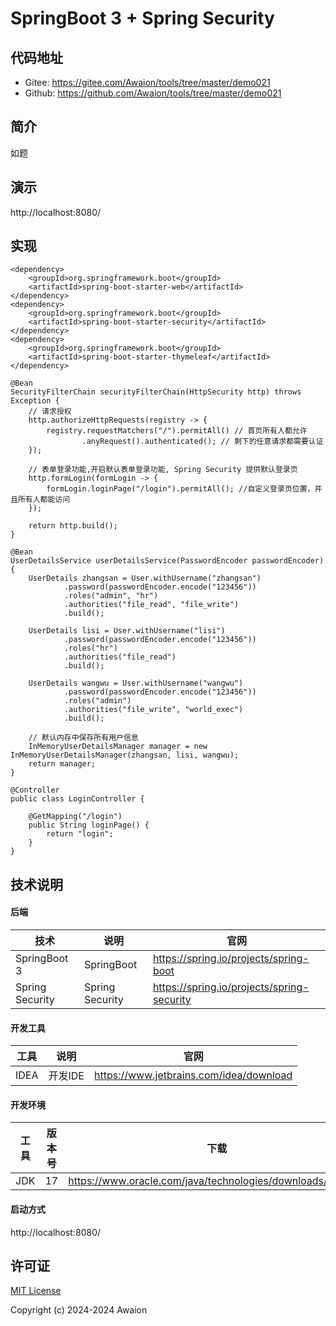 # SpringBoot 3 + Spring Security

## 代码地址

- Gitee: https://gitee.com/Awaion/tools/tree/master/demo021
- Github: https://github.com/Awaion/tools/tree/master/demo021

## 简介

如题

## 演示

http://localhost:8080/

## 实现

```
<dependency>
    <groupId>org.springframework.boot</groupId>
    <artifactId>spring-boot-starter-web</artifactId>
</dependency>
<dependency>
    <groupId>org.springframework.boot</groupId>
    <artifactId>spring-boot-starter-security</artifactId>
</dependency>
<dependency>
    <groupId>org.springframework.boot</groupId>
    <artifactId>spring-boot-starter-thymeleaf</artifactId>
</dependency>

@Bean
SecurityFilterChain securityFilterChain(HttpSecurity http) throws Exception {
    // 请求授权
    http.authorizeHttpRequests(registry -> {
        registry.requestMatchers("/").permitAll() // 首页所有人都允许
                .anyRequest().authenticated(); // 剩下的任意请求都需要认证
    });

    // 表单登录功能,开启默认表单登录功能, Spring Security 提供默认登录页
    http.formLogin(formLogin -> {
        formLogin.loginPage("/login").permitAll(); //自定义登录页位置，并且所有人都能访问
    });

    return http.build();
}

@Bean
UserDetailsService userDetailsService(PasswordEncoder passwordEncoder) {
    UserDetails zhangsan = User.withUsername("zhangsan")
            .password(passwordEncoder.encode("123456"))
            .roles("admin", "hr")
            .authorities("file_read", "file_write")
            .build();

    UserDetails lisi = User.withUsername("lisi")
            .password(passwordEncoder.encode("123456"))
            .roles("hr")
            .authorities("file_read")
            .build();

    UserDetails wangwu = User.withUsername("wangwu")
            .password(passwordEncoder.encode("123456"))
            .roles("admin")
            .authorities("file_write", "world_exec")
            .build();

    // 默认内存中保存所有用户信息
    InMemoryUserDetailsManager manager = new InMemoryUserDetailsManager(zhangsan, lisi, wangwu);
    return manager;
}

@Controller
public class LoginController {

    @GetMapping("/login")
    public String loginPage() {
        return "login";
    }
}
```

## 技术说明

#### 后端

| 技术           | 说明                | 官网                                           |
|--------------| ------------------- | ---------------------------------------------- |
| SpringBoot 3 | SpringBoot     | https://spring.io/projects/spring-boot         |
| Spring Security | Spring Security     | https://spring.io/projects/spring-security         |

#### 开发工具

| 工具          | 说明                | 官网                                            |
| ------------- | ------------------- | ----------------------------------------------- |
| IDEA          | 开发IDE             | https://www.jetbrains.com/idea/download         |

#### 开发环境

| 工具     | 版本号  | 下载                                                                                 |
|--------| ------ | ------------------------------------------------------------                         |
| JDK  | 17  | https://www.oracle.com/java/technologies/downloads/#java17 |

#### 启动方式

http://localhost:8080/

## 许可证

[MIT License](https://opensource.org/license/mit)

Copyright (c) 2024-2024 Awaion

